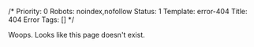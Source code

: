 /*
Priority: 0
Robots: noindex,nofollow
Status: 1
Template: error-404
Title: 404 Error
Tags: []
*/
<p>Woops. Looks like this page doesn't exist.</p>
